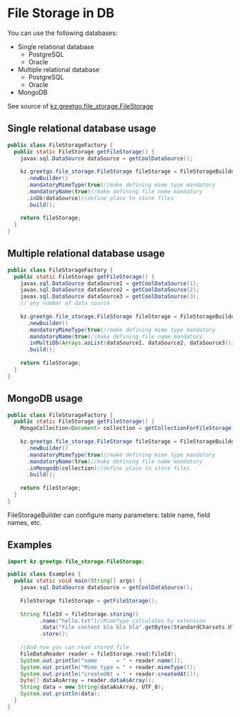 # File Storage in DB

You can use the following databases:

 - Single relational database
   - PostgreSQL
   - Oracle
 - Multiple relational database
   - PostgreSQL
   - Oracle
 - MongoDB

See source of [kz.greetgo.file_storage.FileStorage](https://github.com/greetgo/greetgo.fstorage/blob/master/src/kz/greetgo/file_storage/FileStorage.java)

## Single relational database usage

```java
public class FileStorageFactory {
  public static FileStorage getFileStorage() {
    javax.sql.DataSource dataSource = getCoolDataSource();
    
    kz.greetgo.file_storage.FileStorage fileStorage = FileStorageBuilder
      .newBuilder()
      .mandatoryMimeType(true)//make defining mime type mandatory
      .mandatoryName(true)//make defining file name mandatory
      .inDb(dataSource)//define place to store files
      .build();
    
    return fileStorage;
  }
}
```

## Multiple relational database usage

```java
public class FileStorageFactory {
  public static FileStorage getFileStorage() {
    javax.sql.DataSource dataSource1 = getCoolDataSource(1);
    javax.sql.DataSource dataSource2 = getCoolDataSource(2);
    javax.sql.DataSource dataSource3 = getCoolDataSource(3);
    // any number of data source
    
    kz.greetgo.file_storage.FileStorage fileStorage = FileStorageBuilder
      .newBuilder()
      .mandatoryMimeType(true)//make defining mime type mandatory
      .mandatoryName(true)//make defining file name mandatory
      .inMultiDb(Arrays.asList(dataSource1, dataSource2, dataSource3))//define place to store files
      .build();
    
    return fileStorage;
  }
}
```

## MongoDB usage

```java
public class FileStorageFactory {
  public static FileStorage getFileStorage() {
    MongoCollection<Document> collection = getCollectionForFileStorage();
    
    kz.greetgo.file_storage.FileStorage fileStorage = FileStorageBuilder
      .newBuilder()
      .mandatoryMimeType(true)//make defining mime type mandatory
      .mandatoryName(true)//make defining file name mandatory
      .inMongodb(collection)//define place to store files
      .build();
    
    return fileStorage;
  }
}
```

FileStorageBuilder can configure many parameters: table name, field names, etc.

## Examples

```java
import kz.greetgo.file_storage.FileStorage;

public class Examples {
  public static void main(String[] args) {
    javax.sql.DataSource dataSource = getCoolDataSource();
    
    FileStorage fileStorage = getFileStorage();
    
    String fileId = fileStorage.storing()
          .name("hello.txt")//MimeType calculates by extension
          .data("File content bla bla bla".getBytes(StandardCharsets.UTF_8))
          .store();
    
    //And now you can read stored file
    FileDataReader reader = fileStorage.read(fileId);
    System.out.println("name      = " + reader.name());
    System.out.println("Mime type = " + reader.mimeType());
    System.out.println("createdAt = " + reader.createdAt());
    byte[] dataAsArray = reader.dataAsArray();
    String data = new String(dataAsArray, UTF_8);
    System.out.println(data);
  }
}
```
